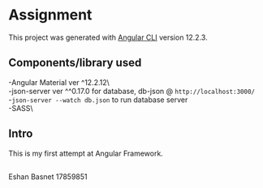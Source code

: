 # Assignment

This project was generated with [Angular CLI](https://github.com/angular/angular-cli) version 12.2.3.

## Components/library used
-Angular Material ver ^12.2.12\  
-json-server ver ^^0.17.0 for database, db-json @ `http://localhost:3000/`\
  -`json-server --watch db.json` to run database server\
-SASS\

## Intro
This is my first attempt at Angular Framework. 

##
Eshan Basnet
17859851



